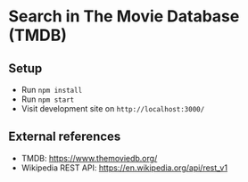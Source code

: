 # Search in The Movie Database (TMDB)
## Setup
- Run `npm install`
- Run `npm start`
- Visit development site on `http://localhost:3000/`

## External references
- TMDB: https://www.themoviedb.org/
- Wikipedia REST API: https://en.wikipedia.org/api/rest_v1
